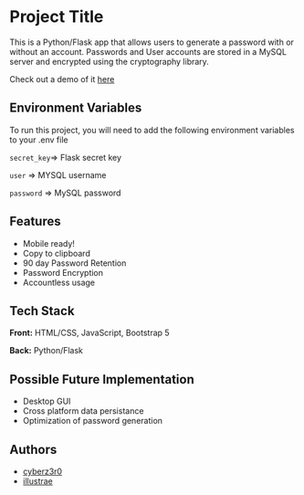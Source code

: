 
# Project Title



This is a Python/Flask app that allows users to generate a password with or without an account. Passwords and User accounts are stored in a MySQL server and encrypted using the cryptography library.

Check out a demo of it [here](https://youtu.be/lCj9vanxvFI)


## Environment Variables

To run this project, you will need to add the following environment variables to your .env file

`secret_key`=> Flask secret key

`user` => MYSQL username

`password` => MySQL password

## Features

- Mobile ready!
- Copy to clipboard
- 90 day Password Retention
- Password Encryption
- Accountless usage


## Tech Stack

**Front:** HTML/CSS, JavaScript, Bootstrap 5

**Back:** Python/Flask



## Possible Future Implementation

- Desktop GUI
- Cross platform data persistance
- Optimization of password generation
## Authors

- [cyberz3r0](https://github.com/cyberz3r0)
- [illustrae](https://github.com/illustrae)

